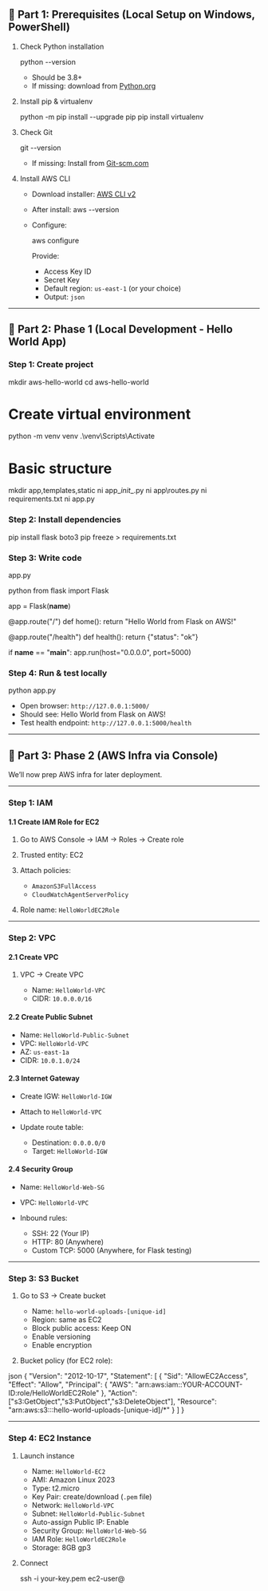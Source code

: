 ## 🔹 Part 1: Prerequisites (Local Setup on Windows, PowerShell)
 
1. Check Python installation
 
   python --version

   * Should be 3.8+
   * If missing: download from [Python.org](https://www.python.org/downloads/)
 
2. Install pip & virtualenv
 
   python -m pip install --upgrade pip
   pip install virtualenv
   
3. Check Git
   
   git --version
   
   * If missing: Install from [Git-scm.com](https://git-scm.com/download/win)
 
4. Install AWS CLI
 
   * Download installer: [AWS CLI v2](https://docs.aws.amazon.com/cli/latest/userguide/getting-started-install.html)
   * After install:
   aws --version
     
   * Configure:
     
     aws configure
     
     Provide:
 
     * Access Key ID
     * Secret Key
     * Default region: `us-east-1` (or your choice)
     * Output: `json`
 
---
 
## 🔹 Part 2: Phase 1 (Local Development - Hello World App)
 
### Step 1: Create project
 

mkdir aws-hello-world
cd aws-hello-world
 
# Create virtual environment
python -m venv venv
.\venv\Scripts\Activate
 
# Basic structure
mkdir app,templates,static
ni app\__init__.py
ni app\routes.py
ni requirements.txt
ni app.py

 
### Step 2: Install dependencies
 

pip install flask boto3
pip freeze > requirements.txt

 
### Step 3: Write code
 
app.py
 
python
from flask import Flask
 
app = Flask(__name__)
 
@app.route("/")
def home():
    return "Hello World from Flask on AWS!"
 
@app.route("/health")
def health():
    return {"status": "ok"}
 
if __name__ == "__main__":
    app.run(host="0.0.0.0", port=5000)

 
### Step 4: Run & test locally
 

python app.py

 
* Open browser: `http://127.0.0.1:5000/`
* Should see: Hello World from Flask on AWS!
* Test health endpoint: `http://127.0.0.1:5000/health`
 
---
 
## 🔹 Part 3: Phase 2 (AWS Infra via Console)
 
We’ll now prep AWS infra for later deployment.
 
---
 
### Step 1: IAM
 
#### 1.1 Create IAM Role for EC2
 
1. Go to AWS Console → IAM → Roles → Create role
2. Trusted entity: EC2
3. Attach policies:
 
   * `AmazonS3FullAccess`
   * `CloudWatchAgentServerPolicy`
4. Role name: `HelloWorldEC2Role`
 
---
 
### Step 2: VPC
 
#### 2.1 Create VPC
 
1. VPC → Create VPC
 
   * Name: `HelloWorld-VPC`
   * CIDR: `10.0.0.0/16`
 
#### 2.2 Create Public Subnet
 
* Name: `HelloWorld-Public-Subnet`
* VPC: `HelloWorld-VPC`
* AZ: `us-east-1a`
* CIDR: `10.0.1.0/24`
 
#### 2.3 Internet Gateway
 
* Create IGW: `HelloWorld-IGW`
* Attach to `HelloWorld-VPC`
* Update route table:
 
  * Destination: `0.0.0.0/0`
  * Target: `HelloWorld-IGW`
 
#### 2.4 Security Group
 
* Name: `HelloWorld-Web-SG`
* VPC: `HelloWorld-VPC`
* Inbound rules:
 
  * SSH: 22 (Your IP)
  * HTTP: 80 (Anywhere)
  * Custom TCP: 5000 (Anywhere, for Flask testing)
 
---
 
### Step 3: S3 Bucket
 
1. Go to S3 → Create bucket
 
   * Name: `hello-world-uploads-[unique-id]`
   * Region: same as EC2
   * Block public access: Keep ON
   * Enable versioning
   * Enable encryption
 
2. Bucket policy (for EC2 role):
 
json
{
  "Version": "2012-10-17",
  "Statement": [
    {
      "Sid": "AllowEC2Access",
      "Effect": "Allow",
      "Principal": {
        "AWS": "arn:aws:iam::YOUR-ACCOUNT-ID:role/HelloWorldEC2Role"
      },
      "Action": ["s3:GetObject","s3:PutObject","s3:DeleteObject"],
      "Resource": "arn:aws:s3:::hello-world-uploads-[unique-id]/*"
    }
  ]
}

 
---
 
### Step 4: EC2 Instance
 
1. Launch instance
 
   * Name: `HelloWorld-EC2`
   * AMI: Amazon Linux 2023
   * Type: t2.micro
   * Key Pair: create/download (`.pem` file)
   * Network: `HelloWorld-VPC`
   * Subnet: `HelloWorld-Public-Subnet`
   * Auto-assign Public IP: Enable
   * Security Group: `HelloWorld-Web-SG`
   * IAM Role: `HelloWorldEC2Role`
   * Storage: 8GB gp3
 
2. Connect
 
   ssh -i your-key.pem ec2-user@<EC2-Public-IP>